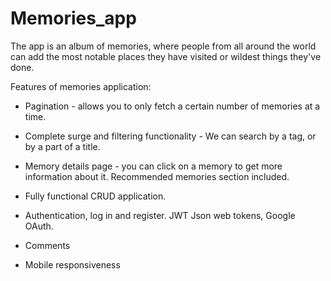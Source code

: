 # Memories_app

The app is an album of memories, where people from all around the world can add the most notable places they have visited or wildest things they've done. 

Features of memories application:
* Pagination - allows you to only fetch a certain number of memories at a time. 

* Complete surge and filtering functionality - We can search by a tag, or by a part of a title. 

* Memory details page - you can click on a memory to get more information about it. Recommended memories section included. 

* Fully functional CRUD application. 

* Authentication, log in and register. JWT Json web tokens, Google OAuth. 

* Comments

* Mobile responsiveness 

 


